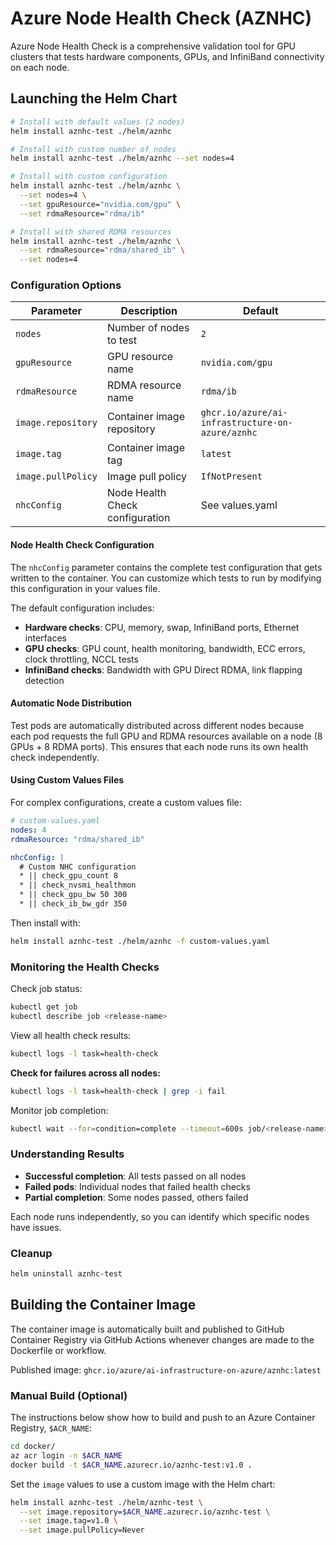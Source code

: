 # Azure Node Health Check (AZNHC)

Azure Node Health Check is a comprehensive validation tool for GPU clusters that tests hardware components, GPUs, and InfiniBand connectivity on each node.

## Launching the Helm Chart

```bash
# Install with default values (2 nodes)
helm install aznhc-test ./helm/aznhc

# Install with custom number of nodes
helm install aznhc-test ./helm/aznhc --set nodes=4

# Install with custom configuration
helm install aznhc-test ./helm/aznhc \
  --set nodes=4 \
  --set gpuResource="nvidia.com/gpu" \
  --set rdmaResource="rdma/ib"

# Install with shared RDMA resources
helm install aznhc-test ./helm/aznhc \
  --set rdmaResource="rdma/shared_ib" \
  --set nodes=4
```

### Configuration Options

| Parameter | Description | Default |
|-----------|-------------|---------|
| `nodes` | Number of nodes to test | `2` |
| `gpuResource` | GPU resource name | `nvidia.com/gpu` |
| `rdmaResource` | RDMA resource name | `rdma/ib` |
| `image.repository` | Container image repository | `ghcr.io/azure/ai-infrastructure-on-azure/aznhc` |
| `image.tag` | Container image tag | `latest` |
| `image.pullPolicy` | Image pull policy | `IfNotPresent` |
| `nhcConfig` | Node Health Check configuration | See values.yaml |

#### Node Health Check Configuration

The `nhcConfig` parameter contains the complete test configuration that gets written to the container. You can customize which tests to run by modifying this configuration in your values file.

The default configuration includes:
- **Hardware checks**: CPU, memory, swap, InfiniBand ports, Ethernet interfaces
- **GPU checks**: GPU count, health monitoring, bandwidth, ECC errors, clock throttling, NCCL tests
- **InfiniBand checks**: Bandwidth with GPU Direct RDMA, link flapping detection

#### Automatic Node Distribution

Test pods are automatically distributed across different nodes because each pod requests the full GPU and RDMA resources available on a node (8 GPUs + 8 RDMA ports). This ensures that each node runs its own health check independently.

#### Using Custom Values Files

For complex configurations, create a custom values file:

```yaml
# custom-values.yaml
nodes: 4
rdmaResource: "rdma/shared_ib"

nhcConfig: |
  # Custom NHC configuration
  * || check_gpu_count 8
  * || check_nvsmi_healthmon
  * || check_gpu_bw 50 300
  * || check_ib_bw_gdr 350
```

Then install with:
```bash
helm install aznhc-test ./helm/aznhc -f custom-values.yaml
```

### Monitoring the Health Checks

Check job status:
```bash
kubectl get job
kubectl describe job <release-name>
```

View all health check results:
```bash
kubectl logs -l task=health-check
```

**Check for failures across all nodes:**
```bash
kubectl logs -l task=health-check | grep -i fail
```

Monitor job completion:
```bash
kubectl wait --for=condition=complete --timeout=600s job/<release-name>
```

### Understanding Results

- **Successful completion**: All tests passed on all nodes
- **Failed pods**: Individual nodes that failed health checks
- **Partial completion**: Some nodes passed, others failed

Each node runs independently, so you can identify which specific nodes have issues.

### Cleanup

```bash
helm uninstall aznhc-test
```

## Building the Container Image

The container image is automatically built and published to GitHub Container Registry via GitHub Actions whenever changes are made to the Dockerfile or workflow.

Published image: `ghcr.io/azure/ai-infrastructure-on-azure/aznhc:latest`

### Manual Build (Optional)

The instructions below show how to build and push to an Azure Container Registry, `$ACR_NAME`:

```bash
cd docker/
az acr login -n $ACR_NAME
docker build -t $ACR_NAME.azurecr.io/aznhc-test:v1.0 .
```

Set the `image` values to use a custom image with the Helm chart:

```bash
helm install aznhc-test ./helm/aznhc-test \
  --set image.repository=$ACR_NAME.azurecr.io/aznhc-test \
  --set image.tag=v1.0 \
  --set image.pullPolicy=Never
```
